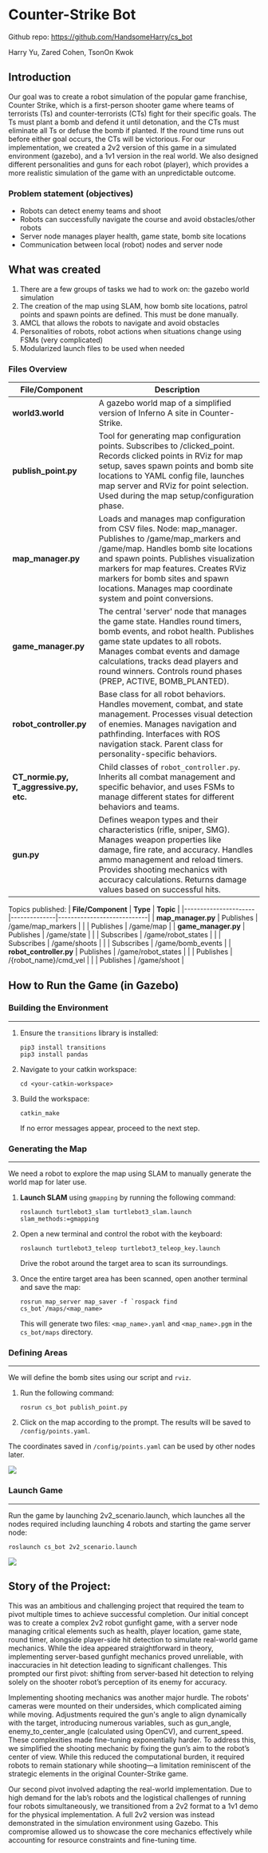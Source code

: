# Counter-Strike Bot

Github repo: https://github.com/HandsomeHarry/cs_bot

Harry Yu, Zared Cohen, TsonOn Kwok

## Introduction

Our goal was to create a robot simulation of the popular game franchise, Counter Strike, which is a first-person shooter game where teams of terrorists (Ts) and counter-terrorists (CTs) fight for their specific goals. The Ts must plant a bomb and defend it until detonation, and the CTs must eliminate all Ts or defuse the bomb if planted. If the round time runs out before either goal occurs, the CTs will be victorious. For our implementation, we created a 2v2 version of this game in a simulated environment (gazebo), and a 1v1 version in the real world. We also designed different personalities and guns for each robot (player), which provides a more realistic simulation of the game with an unpredictable outcome.

### Problem statement (objectives)
- Robots can detect enemy teams and shoot 
- Robots can successfully navigate the course and avoid obstacles/other robots
- Server node manages player health, game state, bomb site locations
- Communication between local (robot) nodes and server node 

## What was created
1. There are a few groups of tasks we had to work on:
the gazebo world simulation
2. The creation of the map using SLAM, how bomb site locations, patrol points and spawn points are defined. This must be done manually.
3. AMCL that allows the robots to navigate and avoid obstacles
4. Personalities of robots, robot actions when situations change using FSMs (very complicated)
5. Modularized launch files to be used when needed

### Files Overview

| **File/Component** | **Description** |
|-------------------|-----------------|
| **world3.world** | A gazebo world map of a simplified version of Inferno A site in Counter-Strike. |
| **publish_point.py** | Tool for generating map configuration points. Subscribes to /clicked_point. Records clicked points in RViz for map setup, saves spawn points and bomb site locations to YAML config file, launches map server and RViz for point selection. Used during the map setup/configuration phase. |
| **map_manager.py** | Loads and manages map configuration from CSV files. Node: map_manager. Publishes to /game/map_markers and /game/map. Handles bomb site locations and spawn points. Publishes visualization markers for map features. Creates RViz markers for bomb sites and spawn locations. Manages map coordinate system and point conversions. |
| **game_manager.py** | The central 'server' node that manages the game state. Handles round timers, bomb events, and robot health. Publishes game state updates to all robots. Manages combat events and damage calculations, tracks dead players and round winners. Controls round phases (PREP, ACTIVE, BOMB_PLANTED). |
| **robot_controller.py** | Base class for all robot behaviors. Handles movement, combat, and state management. Processes visual detection of enemies. Manages navigation and pathfinding. Interfaces with ROS navigation stack. Parent class for personality-specific behaviors. |
| **CT_normie.py, T_aggressive.py, etc.** | Child classes of `robot_controller.py`. Inherits all combat management and specific behavior, and uses FSMs to manage different states for different behaviors and teams. |
| **gun.py** | Defines weapon types and their characteristics (rifle, sniper, SMG). Manages weapon properties like damage, fire rate, and accuracy. Handles ammo management and reload timers. Provides shooting mechanics with accuracy calculations. Returns damage values based on successful hits. |

Topics published:
| **File/Component**   | **Type**     | **Topic**                  |
|----------------------|--------------|----------------------------|
| **map_manager.py**   | Publishes    | /game/map_markers          |
|                      | Publishes    | /game/map                  |
| **game_manager.py**  | Publishes    | /game/state                |
|                      | Subscribes   | /game/robot_states         |
|                      | Subscribes   | /game/shoots               |
|                      | Subscribes   | /game/bomb_events          |
| **robot_controller.py** | Publishes | /game/robot_states         |
|                      | Publishes    | /{robot_name}/cmd_vel      |
|                      | Publishes    | /game/shoot                |


## How to Run the Game (in Gazebo)

### Building the Environment
---
1. Ensure the `transitions` library is installed:
   ```
   pip3 install transitions
   pip3 install pandas
   ```
2. Navigate to your catkin workspace:
   ```
   cd <your-catkin-workspace>
   ```
3. Build the workspace:
   ```
   catkin_make
   ```
   If no error messages appear, proceed to the next step.

### Generating the Map
---
We need a robot to explore the map using SLAM to manually generate the world map for later use.

1. **Launch SLAM** using `gmapping` by running the following command:
   ```
   roslaunch turtlebot3_slam turtlebot3_slam.launch slam_methods:=gmapping
   ```

2. Open a new terminal and control the robot with the keyboard:
   ```
   roslaunch turtlebot3_teleop turtlebot3_teleop_key.launch
   ```
   Drive the robot around the target area to scan its surroundings.

3. Once the entire target area has been scanned, open another terminal and save the map:
   ```
   rosrun map_server map_saver -f `rospack find cs_bot`/maps/<map_name>
   ```
   This will generate two files: `<map_name>.yaml` and `<map_name>.pgm` in the `cs_bot/maps` directory.

### Defining Areas
---
We will define the bomb sites using our script and `rviz`.

1. Run the following command:
   ```
   rosrun cs_bot publish_point.py
   ```

2. Click on the map according to the prompt. The results will be saved to `/config/points.yaml`.

The coordinates saved in `/config/points.yaml` can be used by other nodes later.

![](../../images/csbot/slam.jpg)


### Launch Game
---
Run the game by launching 2v2_scenario.launch, which launches all the nodes required including launching 4 robots and starting the game server node:
```
roslaunch cs_bot 2v2_scenario.launch
```

![](../../images/csbot/robot.jpg)

## Story of the Project:
This was an ambitious and challenging project that required the team to pivot multiple times to achieve successful completion. Our initial concept was to create a complex 2v2 robot gunfight game, with a server node managing critical elements such as health, player location, game state, round timer, alongside player-side hit detection to simulate real-world game mechanics. While the idea appeared straightforward in theory, implementing server-based gunfight mechanics proved unreliable, with inaccuracies in hit detection leading to significant challenges. This prompted our first pivot: shifting from server-based hit detection to relying solely on the shooter robot’s perception of its enemy for accuracy.

Implementing shooting mechanics was another major hurdle. The robots' cameras were mounted on their undersides, which complicated aiming while moving. Adjustments required the gun's angle to align dynamically with the target, introducing numerous variables, such as gun_angle, enemy_to_center_angle (calculated using OpenCV), and current_speed. These complexities made fine-tuning exponentially harder. To address this, we simplified the shooting mechanic by fixing the gun’s aim to the robot’s center of view. While this reduced the computational burden, it required robots to remain stationary while shooting—a limitation reminiscent of the strategic elements in the original Counter-Strike game.

Our second pivot involved adapting the real-world implementation. Due to high demand for the lab’s robots and the logistical challenges of running four robots simultaneously, we transitioned from a 2v2 format to a 1v1 demo for the physical implementation. A full 2v2 version was instead demonstrated in the simulation environment using Gazebo. This compromise allowed us to showcase the core mechanics effectively while accounting for resource constraints and fine-tuning time.

